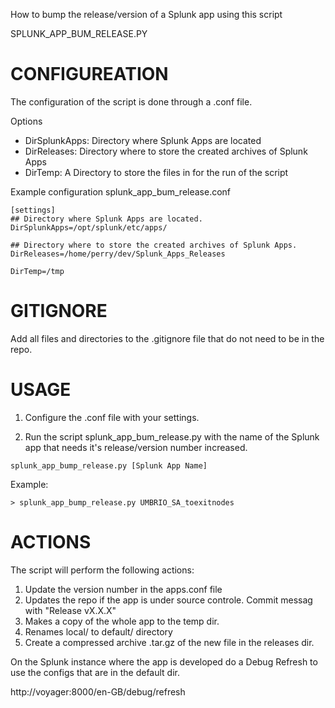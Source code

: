 How to bump the release/version of a Splunk app using this script 


SPLUNK_APP_BUM_RELEASE.PY

# CONFIGUREATION
The configuration of the script is done through a .conf file.

Options
- DirSplunkApps: Directory where Splunk Apps are located
- DirReleases: Directory where to store the created archives of Splunk Apps
- DirTemp: A Directory to store the files in for the run of the script 

Example configuration splunk_app_bum_release.conf

```
[settings]
## Directory where Splunk Apps are located.
DirSplunkApps=/opt/splunk/etc/apps/

## Directory where to store the created archives of Splunk Apps.
DirReleases=/home/perry/dev/Splunk_Apps_Releases

DirTemp=/tmp

```

# GITIGNORE
Add all files and directories to the .gitignore file that do not need to be in the repo.

# USAGE

1) Configure the .conf file with your settings.

2) Run the script splunk_app_bum_release.py with the name of the Splunk app that needs it's release/version number increased.

```
splunk_app_bump_release.py [Splunk App Name]
```

Example:

```
> splunk_app_bump_release.py UMBRIO_SA_toexitnodes
```

# ACTIONS
The script will perform the following actions:

1. Update the version number in the apps.conf file
2. Updates the repo if the app is under source controle. Commit messag with "Release vX.X.X"
3. Makes a copy of the whole app to the temp dir.
4. Renames local/ to default/ directory
5. Create a compressed archive .tar.gz of the new file in the releases dir.

On the Splunk instance where the app is developed do a Debug Refresh to use the configs that are in the default dir.

http://voyager:8000/en-GB/debug/refresh
